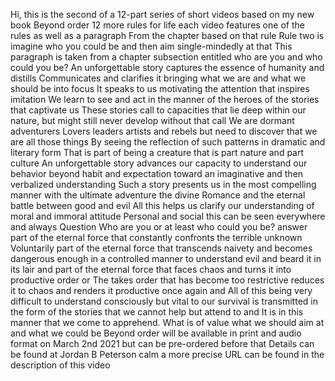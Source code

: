  Hi, this is the second of a 12-part series of short videos based on my new book Beyond order 12 more rules for life each video features one of the rules as well as a paragraph From the chapter based on that rule Rule two is imagine who you could be and then aim single-mindedly at that This paragraph is taken from a chapter subsection entitled who are you and who could you be? An unforgettable story captures the essence of humanity and distills Communicates and clarifies it bringing what we are and what we should be into focus It speaks to us motivating the attention that inspires imitation We learn to see and act in the manner of the heroes of the stories that captivate us These stories call to capacities that lie deep within our nature, but might still never develop without that call We are dormant adventurers Lovers leaders artists and rebels but need to discover that we are all those things By seeing the reflection of such patterns in dramatic and literary form That is part of being a creature that is part nature and part culture An unforgettable story advances our capacity to understand our behavior beyond habit and expectation toward an imaginative and then verbalized understanding Such a story presents us in the most compelling manner with the ultimate adventure the divine Romance and the eternal battle between good and evil All this helps us clarify our understanding of moral and immoral attitude Personal and social this can be seen everywhere and always Question Who are you or at least who could you be? answer part of the eternal force that constantly confronts the terrible unknown Voluntarily part of the eternal force that transcends naivety and becomes dangerous enough in a controlled manner to understand evil and beard it in its lair and part of the eternal force that faces chaos and turns it into productive order or The takes order that has become too restrictive reduces it to chaos and renders it productive once again and All of this being very difficult to understand consciously but vital to our survival is transmitted in the form of the stories that we cannot help but attend to and It is in this manner that we come to apprehend. What is of value what we should aim at and what we could be Beyond order will be available in print and audio format on March 2nd 2021 but can be pre-ordered before that Details can be found at Jordan B Peterson calm a more precise URL can be found in the description of this video
